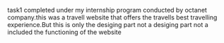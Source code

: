 task1 completed under my internship program conducted by octanet company.this was a travell website that offers the travells best travelling experience.But this is only the desiging part not a desiging part not a included the functioning of the website
